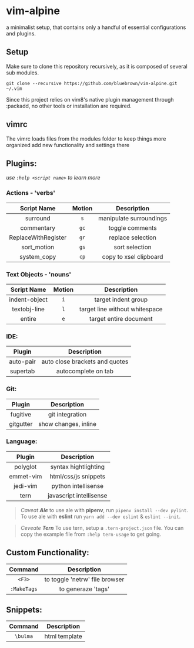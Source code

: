 
# vim-alpine

a minimalist setup, that contains only a handful of essential configurations and plugins.

## [](https://github.com/bluebrown/vim-alpine/blob/master/README.md#setup)Setup

Make sure to clone this repository recursively, as it is composed of several sub modules.

```
git clone --recursive https://github.com/bluebrown/vim-alpine.git ~/.vim

```

Since this project relies on vim8's native plugin management through :packadd, no other tools or installation are required.

## [](https://github.com/bluebrown/vim-alpine/blob/master/README.md#vimrc)vimrc

The vimrc loads files from the modules folder to keep things more organized add new functionality and settings there

## [](https://github.com/bluebrown/vim-alpine/blob/master/README.md#plugins)Plugins:

*use `:help <script name>` to learn more*

### Actions - 'verbs'

| Script Name | Motion | Description |
|:-:|:-:|:-:|
|surround|`s`| manipulate surroundings
|commentary|`gc`|toggle comments
|ReplaceWithRegister|`gr`|replace selection
|sort_motion|`gs`|sort selection
|system_copy|`cp`|copy to xsel clipboard

### Text Objects - 'nouns'

| Script Name | Motion | Description |
|:-:|:-:|:-:|
|indent-object|`i`|target indent group
textobj-line|`l`|target line without whitespace
entire|`e`|target entire document

### IDE:

| Plugin | Description |
|:-:|:-:|
auto-pair|auto close brackets and quotes
supertab|autocomplete on tab

### [](https://github.com/bluebrown/vim-alpine/blob/master/README.md#git)Git:

| Plugin | Description |
|:-:|:-:|
fugitive|git integration
gitgutter|show changes, inline

### [](https://github.com/bluebrown/vim-alpine/blob/master/README.md#language)Language:

| Plugin | Description |
|:-:|:-:|
polyglot|syntax hightlighting
emmet-vim|html/css/js snippets
jedi-vim|python intellisense
tern|javascript intellisense

> *Caveat **Ale***
 to use ale with **pipenv**, run `pipenv install --dev pylint`.  
 To use ale  with **eslint** run `yarn add --dev eslint` & `eslint --init`.

> *Ceveate **Tern***
 To use tern, setup a `.tern-project.json` file.
 You can copy the example file from `:help tern-usage` to get going.

## [](https://github.com/bluebrown/vim-alpine/blob/master/README.md#custom-functionallity)Custom Functionality:

| Command | Description |
|:-:|:-:|
`<F3>`|to toggle 'netrw' file browser
`:MakeTags`|to generaze 'tags'

## [](https://github.com/bluebrown/vim-alpine/blob/master/README.md#snippets-will-expand-in-current-file)Snippets: 

| Command | Description |
|:-:|:-:|
|`\bulma`|html template
